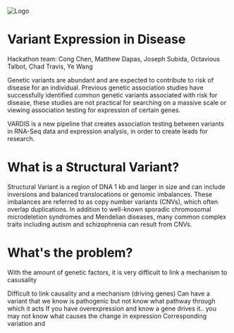 ![Logo](logo.png)

# Variant Expression in Disease

Hackathon team: Cong Chen, Matthew Dapas, Joseph Subida, Octavious Talbot, Chad Travis, Ye Wang

Genetic variants are abundant and are expected to contribute to risk of disease for an individual. Previous genetic association studies have successfully identified common genetic variants associated with risk for disease, these studies are not practical for searching on a massive scale or viewing association testing for expression of certain genes.  

VARDIS is a new pipeline that creates association testing between variants in RNA-Seq data and expression analysis, in order to create leads for research. 

# What is a Structural Variant?

Structural Variant is a region of DNA 1 kb and larger in size and can include inversions and balanced translocations or genomic imbalances.  These imbalances are referred to as copy number variants (CNVs), which often overlap duplications.  In addition to well-known sporadic chromosomal microdeletion syndromes and Mendelian diseases, many common complex traits including autism and schizophrenia can result from CNVs.


# What's the problem?

With the amount of genetic factors, it is very difficult to link a mechanism to casusality 

Difficult to link causality and a mechanism  (driving genes)
Can have a variant that we know is pathogenic but not know what pathway through which it acts
If you have overexpression and know a gene drives it.. you may not know what causes the change in expression
Corresponding variation and 
